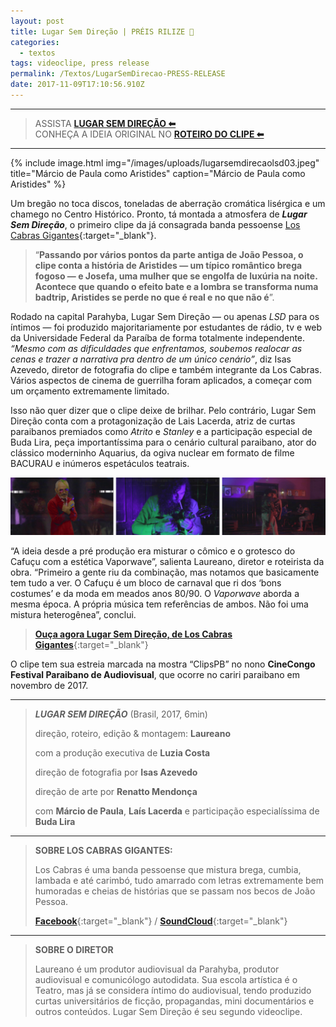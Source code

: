 ```yaml
---
layout: post
title: Lugar Sem Direção | PRÉIS RILIZE 📰
categories:
  - textos
tags: videoclipe, press release
permalink: /Textos/LugarSemDirecao-PRESS-RELEASE
date: 2017-11-09T17:10:56.910Z
---
```

---

> ASSISTA [**LUGAR SEM DIREÇÃO ⬅**](/Trampos/LugarSemDirecao-LosCabrasGigantes)<br/>
> CONHEÇA A IDEIA ORIGINAL NO [**ROTEIRO DO CLIPE ⬅**](/Textos/LugarSemDirecao-RoteiroOriginal)

---


{% include image.html
            img="/images/uploads/lugarsemdirecaolsd03.jpeg"
            title="Márcio de Paula como Aristides"
            caption="Márcio de Paula como Aristides"
%}

Um bregão no toca discos, toneladas de aberração cromática lisérgica e um chamego no Centro Histórico. Pronto, tá montada a atmosfera de ***Lugar Sem Direção***, o primeiro clipe da já consagrada banda pessoense [Los Cabras Gigantes](https://soundcloud.com/loscabrasgigantes){:target="_blank"}.

> “**Passando por vários pontos da parte antiga de João Pessoa, o clipe conta a história de Aristides — um típico romântico brega fogoso — e Josefa, uma mulher que se engolfa de luxúria na noite. Acontece que quando o efeito bate e a lombra se transforma numa badtrip, Aristides se perde no que é real e no que não é**”.

Rodado na capital Parahyba, Lugar Sem Direção — ou apenas *LSD* para os íntimos — foi produzido majoritariamente por estudantes de rádio, tv e web da Universidade Federal da Paraíba de forma totalmente independente. *“Mesmo com as dificuldades que enfrentamos, soubemos realocar as cenas e trazer a narrativa pra dentro de um único cenário”*, diz Isas Azevedo, diretor de fotografia do clipe e também integrante da Los Cabras. Vários aspectos de cinema de guerrilha foram aplicados, a começar com um orçamento extremamente limitado.

Isso não quer dizer que o clipe deixe de brilhar. Pelo contrário, Lugar Sem Direção conta com a protagonização de Lais Lacerda, atriz de curtas paraibanos premiados como *Atrito* e *Stanley* e a participação especial de Buda Lira, peça importantíssima para o cenário cultural paraibano, ator do clássico moderninho Aquarius, da ogiva nuclear em formato de filme BACURAU e inúmeros espetáculos teatrais.

![](/images/uploads/lsdframes.png "*Frames de uma versão **não finalizada***")

“A ideia desde a pré produção era misturar o cômico e o grotesco do Cafuçu com a estética Vaporwave”, salienta Laureano, diretor e roteirista da obra. “Primeiro a gente riu da combinação, mas notamos que basicamente tem tudo a ver. O Cafuçu é um bloco de carnaval que ri dos ‘bons costumes’ e da moda em meados anos 80/90. O *Vaporwave* aborda a mesma época. A própria música tem referências de ambos. Não foi uma mistura heterogênea”, conclui.

> [**Ouça agora Lugar Sem Direção, de Los Cabras Gigantes**](https://soundcloud.com/loscabrasgigantes/02-los-cabras-gigantes-lugar){:target="_blank"}

O clipe tem sua estreia marcada na mostra “ClipsPB” no nono **CineCongo Festival Paraibano de Audiovisual**, que ocorre no cariri paraibano em novembro de 2017.

- - -

> ***LUGAR SEM DIREÇÃO*** (Brasil, 2017, 6min)
>
> direção, roteiro, edição & montagem: **Laureano**
>
> com a produção executiva de **Luzia Costa**
>
> direção de fotografia por **Isas Azevedo**
>
> direção de arte por **Renatto Mendonça**
>
> com **Márcio de Paula**, **Laís Lacerda** e participação especialíssima de **Buda Lira**

- - -

> **SOBRE LOS CABRAS GIGANTES:**
>
> Los Cabras é uma banda pessoense que mistura brega, cumbia, lambada e até carimbó, tudo amarrado com letras extremamente bem humoradas e cheias de histórias que se passam nos becos de João Pessoa.
>
> [**Facebook**](http://fb.com/LosCabrasGigantes){:target="_blank"} / [**SoundCloud**](https://soundcloud.com/loscabrasgigantes){:target="_blank"}

- - -

> **SOBRE O DIRETOR**
>
> Laureano é um produtor audiovisual da Parahyba, produtor audiovisual e comunicólogo autodidata. Sua escola artística é o Teatro, mas já se considera íntimo do audiovisual, tendo produzido curtas universitários de ficção, propagandas, mini documentários e outros conteúdos. Lugar Sem Direção é seu segundo videoclipe.